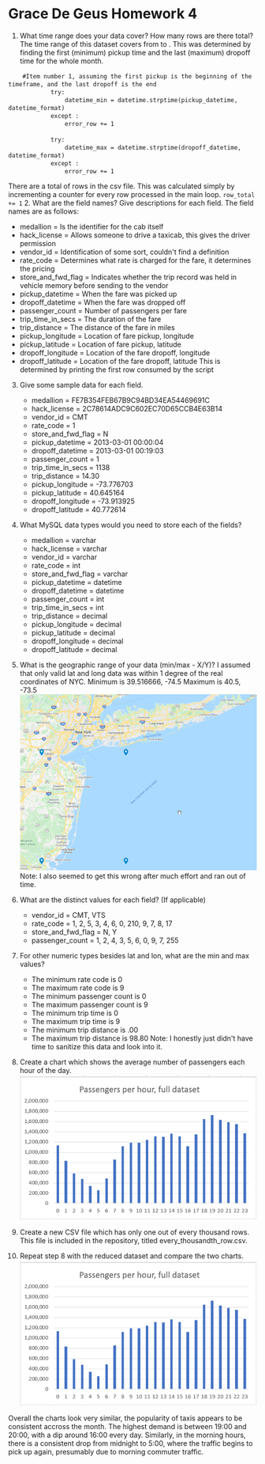 # Grace De Geus Homework 4

1. What time range does your data cover?  How many rows are there total?
	The time range of this dataset covers from  to  . This was determined by finding the first (minimum) pickup time and the last (maximum) dropoff time for the whole month.
```
	#Item number 1, assuming the first pickup is the beginning of the timeframe, and the last dropoff is the end
            try:
                datetime_min = datetime.strptime(pickup_datetime, datetime_format)
            except : 
                error_row += 1
                
            try:
                datetime_max = datetime.strptime(dropoff_datetime, datetime_format)
            except : 
                error_row += 1
```				
There are a total of  rows in the csv file. This was calculated simply by incrementing a counter for every row processed in the main loop.
    `row_total += 1`
2. What are the field names?  Give descriptions for each field.
The field names are as follows: 
- medallion = Is the identifier for the cab itself
- hack_license =  Allows someone to drive a taxicab, this gives the driver permission
- vendor_id = Identification of some sort, couldn't find a definition
- rate_code = Determines what rate is charged for the fare, it determines the pricing
- store_and_fwd_flag = Indicates whether the trip record was held in vehicle memory before sending to the vendor
- pickup_datetime = When the fare was picked up
- dropoff_datetime = When the fare was dropped off
- passenger_count = Number of passengers per fare
- trip_time_in_secs = The duration of the fare
- trip_distance = The distance of the fare in miles
- pickup_longitude = Location of fare pickup, longitude
- pickup_latitude = Location of fare pickup, latitude
- dropoff_longitude = Location of the fare dropoff, longitude
- dropoff_latitude = Location of the fare dropoff, latitude
This is determined by printing the first row consumed by the script

3. Give some sample data for each field.
	- medallion = FE7B354FEB67B9C94BD34EA54469691C
	- hack_license = 2C78614ADC9C602EC70D65CCB4E63B14
	- vendor_id = CMT
	- rate_code = 1 
	- store_and_fwd_flag = N 
	- pickup_datetime = 2013-03-01 00:00:04 
	- dropoff_datetime = 2013-03-01 00:19:03 
	- passenger_count = 1
	- trip_time_in_secs = 1138
	- trip_distance = 14.30
	- pickup_longitude = -73.776703 
	- pickup_latitude = 40.645164 
	- dropoff_longitude = -73.913925 
	- dropoff_latitude = 40.772614 

4. What MySQL data types would you need to store each of the fields?
	- medallion = varchar
	- hack_license = varchar
	- vendor_id = varchar
	- rate_code = int 
	- store_and_fwd_flag = varchar 
	- pickup_datetime = datetime 
	- dropoff_datetime = datetime 
	- passenger_count = int
	- trip_time_in_secs = int
	- trip_distance = decimal
	- pickup_longitude = decimal 
	- pickup_latitude = decimal 
	- dropoff_longitude = decimal 
	- dropoff_latitude = decimal 

5. What is the geographic range of your data (min/max - X/Y)?
I assumed that only valid lat and long data was within 1 degree of the real coordinates of NYC.
Minimum is 39.516666, -74.5
Maximum is 40.5, -73.5
  ![Map of lat and long](/map.png)
Note: I also seemed to get this wrong after much effort and ran out of time.
6. What are the distinct values for each field? (If applicable)
    - vendor_id = CMT, VTS
    - rate_code = 1, 2, 5, 3, 4, 6, 0, 210, 9, 7, 8, 17
    - store_and_fwd_flag = N, Y
    - passenger_count = 1, 2, 4, 3, 5, 6, 0, 9, 7, 255

7. For other numeric types besides lat and lon, what are the min and max values?
    - The minimum rate code is 0
    - The maximum rate code is 9
    - The minimum passenger count is 0
    - The maximum passenger count is 9 
    - The minimum trip time is 0
    - The maximum trip time is 9
    - The minimum trip distance is .00 
    - The maximum trip distance is 98.80
	Note: I honestly just didn't have time to sanitize this data and look into it.
	
8. Create a chart which shows the average number of passengers each hour of the day.
  ![Graph of all passenger data](/passenger.png)
  
9. Create a new CSV file which has only one out of every thousand rows.
This file is included in the repository, titled every_thousandth_row.csv.

10. Repeat step 8 with the reduced dataset and compare the two charts.
![Graph of subset of passenger data](/passenger.png)

Overall the charts look very similar, the popularity of taxis appears to be consistent accross the month. The highest demand is between 19:00 and 20:00, with a dip around 16:00 every day. Similarly, in the morning hours, there is a consistent drop from midnight to 5:00, where the traffic begins to pick up again, presumably due to morning commuter traffic.